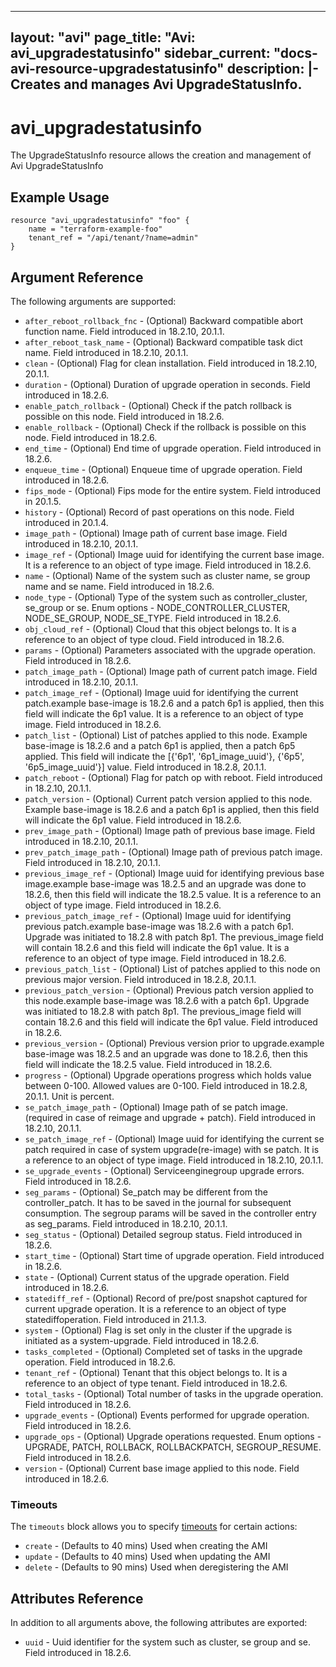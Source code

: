 <!--
    Copyright 2021 VMware, Inc.
    SPDX-License-Identifier: Mozilla Public License 2.0
-->
---
layout: "avi"
page_title: "Avi: avi_upgradestatusinfo"
sidebar_current: "docs-avi-resource-upgradestatusinfo"
description: |-
  Creates and manages Avi UpgradeStatusInfo.
---

# avi_upgradestatusinfo

The UpgradeStatusInfo resource allows the creation and management of Avi UpgradeStatusInfo

## Example Usage

```hcl
resource "avi_upgradestatusinfo" "foo" {
    name = "terraform-example-foo"
    tenant_ref = "/api/tenant/?name=admin"
}
```

## Argument Reference

The following arguments are supported:

* `after_reboot_rollback_fnc` - (Optional) Backward compatible abort function name. Field introduced in 18.2.10, 20.1.1.
* `after_reboot_task_name` - (Optional) Backward compatible task dict name. Field introduced in 18.2.10, 20.1.1.
* `clean` - (Optional) Flag for clean installation. Field introduced in 18.2.10, 20.1.1.
* `duration` - (Optional) Duration of upgrade operation in seconds. Field introduced in 18.2.6.
* `enable_patch_rollback` - (Optional) Check if the patch rollback is possible on this node. Field introduced in 18.2.6.
* `enable_rollback` - (Optional) Check if the rollback is possible on this node. Field introduced in 18.2.6.
* `end_time` - (Optional) End time of upgrade operation. Field introduced in 18.2.6.
* `enqueue_time` - (Optional) Enqueue time of upgrade operation. Field introduced in 18.2.6.
* `fips_mode` - (Optional) Fips mode for the entire system. Field introduced in 20.1.5.
* `history` - (Optional) Record of past operations on this node. Field introduced in 20.1.4.
* `image_path` - (Optional) Image path of current base image. Field introduced in 18.2.10, 20.1.1.
* `image_ref` - (Optional) Image uuid for identifying the current base image. It is a reference to an object of type image. Field introduced in 18.2.6.
* `name` - (Optional) Name of the system such as cluster name, se group name and se name. Field introduced in 18.2.6.
* `node_type` - (Optional) Type of the system such as controller_cluster, se_group or se. Enum options - NODE_CONTROLLER_CLUSTER, NODE_SE_GROUP, NODE_SE_TYPE. Field introduced in 18.2.6.
* `obj_cloud_ref` - (Optional) Cloud that this object belongs to. It is a reference to an object of type cloud. Field introduced in 18.2.6.
* `params` - (Optional) Parameters associated with the upgrade operation. Field introduced in 18.2.6.
* `patch_image_path` - (Optional) Image path of current patch image. Field introduced in 18.2.10, 20.1.1.
* `patch_image_ref` - (Optional) Image uuid for identifying the current patch.example  base-image is 18.2.6 and a patch 6p1 is applied, then this field will indicate the 6p1 value. It is a reference to an object of type image. Field introduced in 18.2.6.
* `patch_list` - (Optional) List of patches applied to this node. Example  base-image is 18.2.6 and a patch 6p1 is applied, then a patch 6p5 applied. This field will indicate the [{'6p1', '6p1_image_uuid'}, {'6p5', '6p5_image_uuid'}] value. Field introduced in 18.2.8, 20.1.1.
* `patch_reboot` - (Optional) Flag for patch op with reboot. Field introduced in 18.2.10, 20.1.1.
* `patch_version` - (Optional) Current patch version applied to this node. Example  base-image is 18.2.6 and a patch 6p1 is applied, then this field will indicate the 6p1 value. Field introduced in 18.2.6.
* `prev_image_path` - (Optional) Image path of previous base image. Field introduced in 18.2.10, 20.1.1.
* `prev_patch_image_path` - (Optional) Image path of previous patch image. Field introduced in 18.2.10, 20.1.1.
* `previous_image_ref` - (Optional) Image uuid for identifying previous base image.example  base-image was 18.2.5 and an upgrade was done to 18.2.6, then this field will indicate the 18.2.5 value. It is a reference to an object of type image. Field introduced in 18.2.6.
* `previous_patch_image_ref` - (Optional) Image uuid for identifying previous patch.example  base-image was 18.2.6 with a patch 6p1. Upgrade was initiated to 18.2.8 with patch 8p1. The previous_image field will contain 18.2.6 and this field will indicate the 6p1 value. It is a reference to an object of type image. Field introduced in 18.2.6.
* `previous_patch_list` - (Optional) List of patches applied to this node on previous major version. Field introduced in 18.2.8, 20.1.1.
* `previous_patch_version` - (Optional) Previous patch version applied to this node.example  base-image was 18.2.6 with a patch 6p1. Upgrade was initiated to 18.2.8 with patch 8p1. The previous_image field will contain 18.2.6 and this field will indicate the 6p1 value. Field introduced in 18.2.6.
* `previous_version` - (Optional) Previous version prior to upgrade.example  base-image was 18.2.5 and an upgrade was done to 18.2.6, then this field will indicate the 18.2.5 value. Field introduced in 18.2.6.
* `progress` - (Optional) Upgrade operations progress which holds value between 0-100. Allowed values are 0-100. Field introduced in 18.2.8, 20.1.1. Unit is percent.
* `se_patch_image_path` - (Optional) Image path of se patch image.(required in case of reimage and upgrade + patch). Field introduced in 18.2.10, 20.1.1.
* `se_patch_image_ref` - (Optional) Image uuid for identifying the current se patch required in case of system upgrade(re-image) with se patch. It is a reference to an object of type image. Field introduced in 18.2.10, 20.1.1.
* `se_upgrade_events` - (Optional) Serviceenginegroup upgrade errors. Field introduced in 18.2.6.
* `seg_params` - (Optional) Se_patch may be different from the controller_patch. It has to be saved in the journal for subsequent consumption. The segroup params will be saved in the controller entry as seg_params. Field introduced in 18.2.10, 20.1.1.
* `seg_status` - (Optional) Detailed segroup status. Field introduced in 18.2.6.
* `start_time` - (Optional) Start time of upgrade operation. Field introduced in 18.2.6.
* `state` - (Optional) Current status of the upgrade operation. Field introduced in 18.2.6.
* `statediff_ref` - (Optional) Record of pre/post snapshot captured for current upgrade operation. It is a reference to an object of type statediffoperation. Field introduced in 21.1.3.
* `system` - (Optional) Flag is set only in the cluster if the upgrade is initiated as a system-upgrade. Field introduced in 18.2.6.
* `tasks_completed` - (Optional) Completed set of tasks in the upgrade operation. Field introduced in 18.2.6.
* `tenant_ref` - (Optional) Tenant that this object belongs to. It is a reference to an object of type tenant. Field introduced in 18.2.6.
* `total_tasks` - (Optional) Total number of tasks in the upgrade operation. Field introduced in 18.2.6.
* `upgrade_events` - (Optional) Events performed for upgrade operation. Field introduced in 18.2.6.
* `upgrade_ops` - (Optional) Upgrade operations requested. Enum options - UPGRADE, PATCH, ROLLBACK, ROLLBACKPATCH, SEGROUP_RESUME. Field introduced in 18.2.6.
* `version` - (Optional) Current base image applied to this node. Field introduced in 18.2.6.


### Timeouts

The `timeouts` block allows you to specify [timeouts](https://www.terraform.io/docs/configuration/resources.html#timeouts) for certain actions:

* `create` - (Defaults to 40 mins) Used when creating the AMI
* `update` - (Defaults to 40 mins) Used when updating the AMI
* `delete` - (Defaults to 90 mins) Used when deregistering the AMI

## Attributes Reference

In addition to all arguments above, the following attributes are exported:

* `uuid` -  Uuid identifier for the system such as cluster, se group and se. Field introduced in 18.2.6.

